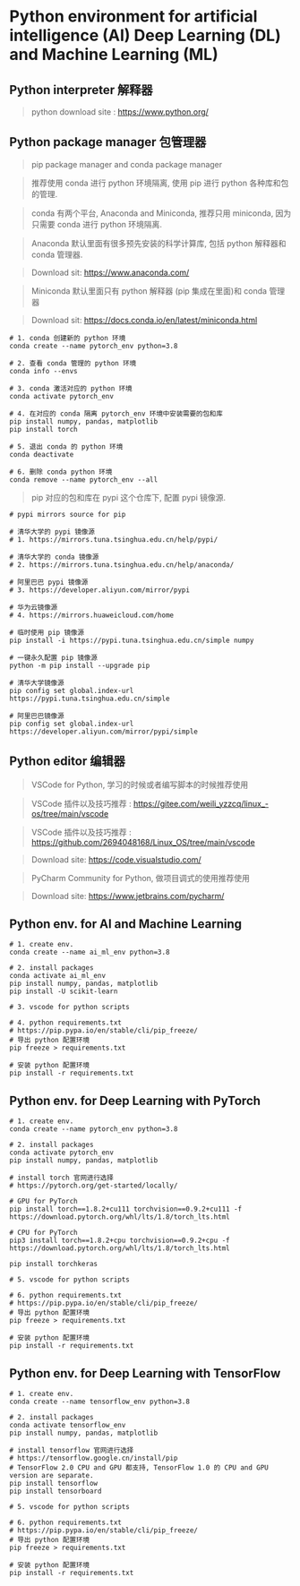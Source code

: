 # Python environment for artificial intelligence (AI) Deep Learning (DL) and Machine Learning (ML)

## Python interpreter 解释器

> python download site : https://www.python.org/

## Python package manager 包管理器

> pip package manager and conda package manager

> 推荐使用 conda 进行 python 环境隔离, 使用 pip 进行 python 各种库和包的管理.

> conda 有两个平台, Anaconda and Miniconda, 推荐只用 miniconda, 因为只需要 conda 进行 python 环境隔离.

> Anaconda 默认里面有很多预先安装的科学计算库, 包括 python 解释器和 conda 管理器.

> Download sit: https://www.anaconda.com/

> Miniconda 默认里面只有 python 解释器 (pip 集成在里面)和 conda 管理器

> Download sit: https://docs.conda.io/en/latest/miniconda.html

```shell
# 1. conda 创建新的 python 环境
conda create --name pytorch_env python=3.8

# 2. 查看 conda 管理的 python 环境
conda info --envs

# 3. conda 激活对应的 python 环境
conda activate pytorch_env

# 4. 在对应的 conda 隔离 pytorch_env 环境中安装需要的包和库
pip install numpy, pandas, matplotlib
pip install torch

# 5. 退出 conda 的 python 环境
conda deactivate

# 6. 删除 conda python 环境
conda remove --name pytorch_env --all
```

> pip 对应的包和库在 pypi 这个仓库下, 配置 pypi 镜像源.

```shell
# pypi mirrors source for pip

# 清华大学的 pypi 镜像源
# 1. https://mirrors.tuna.tsinghua.edu.cn/help/pypi/

# 清华大学的 conda 镜像源
# 2. https://mirrors.tuna.tsinghua.edu.cn/help/anaconda/ 

# 阿里巴巴 pypi 镜像源
# 3. https://developer.aliyun.com/mirror/pypi

# 华为云镜像源
# 4. https://mirrors.huaweicloud.com/home

# 临时使用 pip 镜像源
pip install -i https://pypi.tuna.tsinghua.edu.cn/simple numpy

# 一键永久配置 pip 镜像源
python -m pip install --upgrade pip

# 清华大学镜像源
pip config set global.index-url https://pypi.tuna.tsinghua.edu.cn/simple

# 阿里巴巴镜像源
pip config set global.index-url https://developer.aliyun.com/mirror/pypi/simple

```

## Python editor 编辑器

> VSCode for Python, 学习的时候或者编写脚本的时候推荐使用

> VSCode 插件以及技巧推荐 : https://gitee.com/weili_yzzcq/linux_-os/tree/main/vscode

> VSCode 插件以及技巧推荐 : https://github.com/2694048168/Linux_OS/tree/main/vscode

> Download site: https://code.visualstudio.com/

> PyCharm Community for Python, 做项目调式的使用推荐使用

> Download site: https://www.jetbrains.com/pycharm/


## Python env. for AI and Machine Learning 

```shell
# 1. create env.
conda create --name ai_ml_env python=3.8

# 2. install packages
conda activate ai_ml_env
pip install numpy, pandas, matplotlib
pip install -U scikit-learn

# 3. vscode for python scripts

# 4. python requirements.txt
# https://pip.pypa.io/en/stable/cli/pip_freeze/
# 导出 python 配置环境
pip freeze > requirements.txt

# 安装 python 配置环境
pip install -r requirements.txt

```

## Python env. for Deep Learning with PyTorch 

```shell
# 1. create env.
conda create --name pytorch_env python=3.8

# 2. install packages
conda activate pytorch_env
pip install numpy, pandas, matplotlib

# install torch 官网进行选择
# https://pytorch.org/get-started/locally/

# GPU for PyTorch
pip install torch==1.8.2+cu111 torchvision==0.9.2+cu111 -f https://download.pytorch.org/whl/lts/1.8/torch_lts.html

# CPU for PyTorch
pip3 install torch==1.8.2+cpu torchvision==0.9.2+cpu -f https://download.pytorch.org/whl/lts/1.8/torch_lts.html

pip install torchkeras

# 5. vscode for python scripts

# 6. python requirements.txt
# https://pip.pypa.io/en/stable/cli/pip_freeze/
# 导出 python 配置环境
pip freeze > requirements.txt

# 安装 python 配置环境
pip install -r requirements.txt

```

## Python env. for Deep Learning with TensorFlow

```shell
# 1. create env.
conda create --name tensorflow_env python=3.8

# 2. install packages
conda activate tensorflow_env
pip install numpy, pandas, matplotlib

# install tensorflow 官网进行选择
# https://tensorflow.google.cn/install/pip
# TensorFlow 2.0 CPU and GPU 都支持, TensorFlow 1.0 的 CPU and GPU version are separate.
pip install tensorflow
pip install tensorboard

# 5. vscode for python scripts

# 6. python requirements.txt
# https://pip.pypa.io/en/stable/cli/pip_freeze/
# 导出 python 配置环境
pip freeze > requirements.txt

# 安装 python 配置环境
pip install -r requirements.txt

```